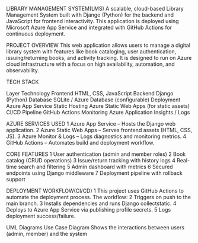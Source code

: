 LIBRARY MANAGEMENT SYSTEM(LMS)
A scalable, cloud-based Library Management System built with Django (Python) for the backend and JavaScript for frontend interactivity. 
This application is deployed using Microsoft Azure App Service and integrated with GitHub Actions for continuous deployment.

PROJECT OVERVIEW 
This web application allows users to manage a digital library system with features like
book cataloging, user authentication, issuing/returning books, and activity tracking.
It is designed to run on Azure cloud infrastructure with a focus on high availability, automation, 
and observability.

TECH STACK 

Layer	                          Technology
Frontend	                        HTML, CSS, JavaScript
Backend	                         Django (Python)
Database                  	      SQLite / Azure Database (configurable)
Deployment                      	Azure App Service
Static Hosting              	    Azure Static Web Apps (for static assets)
CI/CD Pipeline                  	GitHub Actions
Monitoring                      	Azure Application Insights / Logs

 AZURE SERVICES USED 
      1 Azure App Service – Hosts the Django web application.
      2 Azure Static Web Apps – Serves frontend assets (HTML, CSS, JS).
      3 Azure Monitor & Logs – Logs diagnostics and monitoring metrics.
      4 GitHub Actions – Automates build and deployment workflow.

 CORE FEATURES
      1 User authentication (admin and member roles)
      2 Book catalog (CRUD operations)
      3 Issue/return tracking with history logs
      4 Real-time search and filtering
      5 Admin dashboard with metrics
      6 Secured endpoints using Django middleware
      7 Deployment pipeline with rollback support

DEPLOYMENT WORKFLOW(CI/CD)
  1 This project uses GitHub Actions to automate the deployment process. The workflow:
  2  Triggers on push to the main branch.
  3 Installs dependencies and runs Django collectstatic.
  4 Deploys to Azure App Service via publishing profile secrets.
  5 Logs deployment success/failure.

  UML Diagrams
  Use Case Diagram 
   Shows the interactions between users (admin, member) and the system
   
